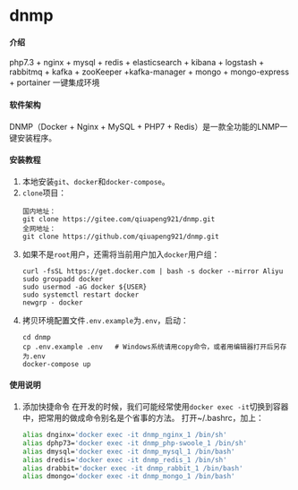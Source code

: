 # dnmp

#### 介绍
php7.3 + nginx + mysql + redis + elasticsearch + kibana + logstash + rabbitmq + kafka + zooKeeper +kafka-manager + mongo + mongo-express + portainer 一键集成环境


#### 软件架构
DNMP（Docker + Nginx + MySQL + PHP7 + Redis）是一款全功能的LNMP一键安装程序。


#### 安装教程

1. 本地安装`git`、`docker`和`docker-compose`。
2. `clone`项目：
    ```
    国内地址：
    git clone https://gitee.com/qiuapeng921/dnmp.git
    全网地址：
    git clone https://github.com/qiuapeng921/dnmp.git
    ```
3. 如果不是`root`用户，还需将当前用户加入`docker`用户组：
    ```
    curl -fsSL https://get.docker.com | bash -s docker --mirror Aliyu
	sudo groupadd docker
	sudo usermod -aG docker ${USER}
	sudo systemctl restart docker
	newgrp - docker
    ```
4. 拷贝环境配置文件`.env.example`为`.env`，启动：
    ```
    cd dnmp
    cp .env.example .env   # Windows系统请用copy命令，或者用编辑器打开后另存为.env
    docker-compose up

#### 使用说明


1. 添加快捷命令
    在开发的时候，我们可能经常使用`docker exec -it`切换到容器中，把常用的做成命令别名是个省事的方法。
    打开~/.bashrc，加上：
    ```bash
    alias dnginx='docker exec -it dnmp_nginx_1 /bin/sh'
    alias dphp73='docker exec -it dnmp_php-swoole_1 /bin/sh'
    alias dmysql='docker exec -it dnmp_mysql_1 /bin/bash'
    alias dredis='docker exec -it dnmp_redis_1 /bin/sh'
    alias drabbit='docker exec -it dnmp_rabbit_1 /bin/bash'
    alias dmongo='docker exec -it dnmp_mongo_1 /bin/bash'
    ```
